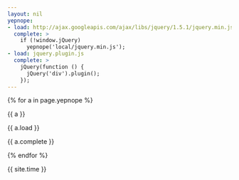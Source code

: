 ```yaml
---
layout: nil
yepnope:
- load: http://ajax.googleapis.com/ajax/libs/jquery/1.5.1/jquery.min.js
  complete: >
    if (!window.jQuery)
      yepnope('local/jquery.min.js');
- load: jquery.plugin.js
  complete: >
    jQuery(function () {
      jQuery('div').plugin();
    });
---
```


{% for a in page.yepnope %}

{{ a }}

{{ a.load }}

{{ a.complete }}

{% endfor %}

{{ site.time }}